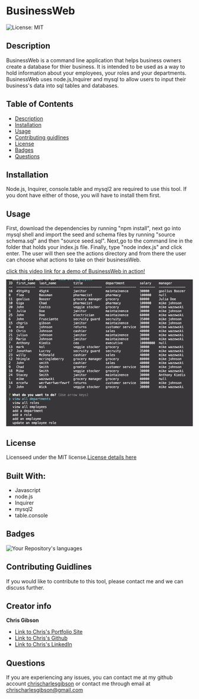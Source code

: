 # BusinessWeb

![License: MIT](https://img.shields.io/badge/License-MIT-yellow.svg)

## Description

BusinessWeb is a command line application that helps business owners create a database for thier business. It is intended to be used as a way to hold information about your employees, your roles and your departments. BusinessWeb uses node.js,Inquirer and mysql to allow users to input their business's data into sql tables and databases.

## Table of Contents

- [Description](#Description)
- [Installation](#Installation)
- [Usage](#Usage)
- [Contributing guidlines](#Contributing)
- [License](#License)
- [Badges](#Badges)
- [Questions](#Questions)

## Installation

Node.js, Inquirer, console.table and mysql2 are required to use this tool. If you dont have either of those, you will have to install them first.

## Usage

First, download the dependencies by running "npm install", next go into mysql shell and import the seed and schema files by running "source schema.sql" and then "source seed.sql". Next,go to the command line in the folder that holds your index.js file. Finally, type "node index.js" and click enter. The user will then see the actions directory and from there the user can choose what actions to take on their businessWeb.

[click this video link for a demo of BusinessWeb in action!](https://youtu.be/Iqzj7Y3wqA4)

![BusinessWeb photo](./Assets/BusinessWeb.png)

## License

Licenseed under the MIT license.[License details here](https://opensource.org/licenses/MIT)

## Built With:

- Javascript
- node.js
- Inquirer
- mysql2
- table.console

## Badges

![Your Repository's languages](https://github-readme-stats.vercel.app/api/top-langs/?username=chrischarlesgibson&theme=blue-green)

## Contributing Guidlines

If you would like to contribute to this tool, please contact me and we can discuss further.

## Creator info

**Chris Gibson**

- [Link to Chris's Portfolio Site](https://chrischarlesgibson.github.io/Chris-Gibson-project-portfolio/)
- [Link to Chris's Github](https://github.com/chrischarlesgibson)
- [Link to Chris's LinkedIn](https://www.linkedin.com/in/chris-gibson-415909250/)

## Questions

If you are experiencing any issues, you can contact me at my github account [chrischarlesgibson](https://github.com/chrischarlesgibson) or contact me through email at chrischarlesgibson@gmail.com
